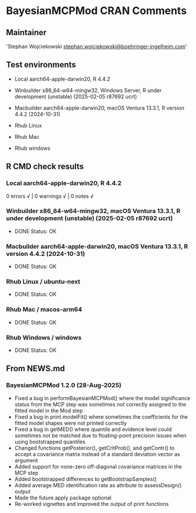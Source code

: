 # BayesianMCPMod CRAN Comments

## Maintainer

'Stephan Wojciekowski <stephan.wojciekowski@boehringer-ingelheim.com>'

## Test environments
- Local aarch64-apple-darwin20, R 4.4.2

- Winbuilder x86_64-w64-mingw32, Windows Server, R under development (unstable) (2025-02-05 r87692 ucrt)
- Macbuilder aarch64-apple-darwin20, macOS Ventura 13.3.1, R version 4.4.2 (2024-10-31)

- Rhub Linux
- Rhub Mac
- Rhub windows

## R CMD check results

### Local aarch64-apple-darwin20, R 4.4.2
0 errors √ | 0 warnings √ | 0 notes √

### Winbuilder x86_64-w64-mingw32, macOS Ventura 13.3.1, R under development (unstable) (2025-02-05 r87692 ucrt)

* DONE
Status: OK

### Macbuilder aarch64-apple-darwin20, macOS Ventura 13.3.1, R version 4.4.2 (2024-10-31)

* DONE
Status: OK

### Rhub Linux / ubuntu-next

* DONE
Status: OK

### Rhub Mac / macos-arm64

* DONE
Status: OK

### Rhub Windows / windows

* DONE
Status: OK
   
## From NEWS.md

### BayesianMCPMod 1.2.0 (28-Aug-2025)

* Fixed a bug in performBayesianMCPMod() where the model significance status from the MCP step was sometimes not correctly assigned to the fitted model in the Mod step
* Fixed a bug in print.modelFit() where sometimes the coefficients for the fitted model shapes were not printed correctly
* Fixed a bug in getMED() where quantile and evidence level could sometimes not be matched due to floating-point precision issues when using bootstrapped quantiles
* Changed functions getPosterior(), getCritProb(), and getContr() to accept a covariance matrix instead of a standard deviation vector as argument
* Added support for none-zero off-diagonal covariance matrices in the MCP step
* Added bootstrapped differences to getBootstrapSamples()
* Added average MED identification rate as attribute to assessDesign() output
* Made the future.apply package optional
* Re-worked vignettes and improved the output of print functions